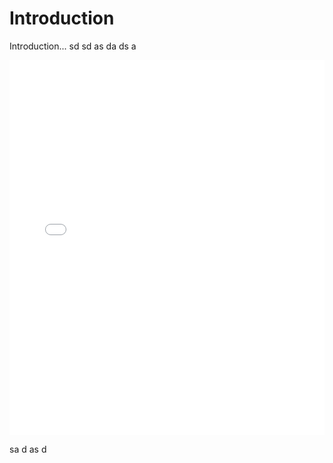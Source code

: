 # Introduction

Introduction...
sd
sd
as
da
ds
a

<iframe src="/plots/Tempe_with_boundaries.html"
    sandbox="allow-same-origin allow-scripts"
    width="100%"
    height="600"
    scrolling="no"
    seamless="seamless"
    frameborder="0">
</iframe>

sa
d
as
d
